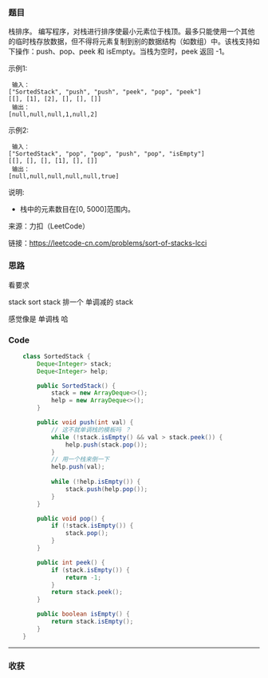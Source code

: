 ### 题目

栈排序。 编写程序，对栈进行排序使最小元素位于栈顶。最多只能使用一个其他的临时栈存放数据，但不得将元素复制到别的数据结构（如数组）中。该栈支持如下操作：push、pop、peek 和 isEmpty。当栈为空时，peek 返回 -1。

示例1:
```
 输入：
["SortedStack", "push", "push", "peek", "pop", "peek"]
[[], [1], [2], [], [], []]
 输出：
[null,null,null,1,null,2]
```
示例2:
```
 输入： 
["SortedStack", "pop", "pop", "push", "pop", "isEmpty"]
[[], [], [], [1], [], []]
 输出：
[null,null,null,null,null,true]
```
说明:

- 栈中的元素数目在[0, 5000]范围内。

来源：力扣（LeetCode）

链接：https://leetcode-cn.com/problems/sort-of-stacks-lcci

### 思路

看要求 

stack sort stack 排一个 单调减的 stack

感觉像是 单调栈 哈

### Code
```java
    class SortedStack {
        Deque<Integer> stack;
        Deque<Integer> help;

        public SortedStack() {
            stack = new ArrayDeque<>();
            help = new ArrayDeque<>();
        }

        public void push(int val) {
            // 这不就单调栈的模板吗 ？
            while (!stack.isEmpty() && val > stack.peek()) {
                help.push(stack.pop());
            }
            // 用一个栈来倒一下
            help.push(val);
            
            while (!help.isEmpty()) {
                stack.push(help.pop());
            }
        }

        public void pop() {
            if (!stack.isEmpty()) {
                stack.pop();
            }
        }

        public int peek() {
            if (stack.isEmpty()) {
                return -1;
            }
            return stack.peek();
        }

        public boolean isEmpty() {
            return stack.isEmpty();
        }
    }
```
*** 
### 收获
